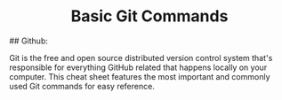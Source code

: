<h1 align="center">
 Basic Git Commands
</h1>
## Github:

Git is the free and open source distributed version control system that's responsible for everything GitHub
related that happens locally on your computer. This cheat sheet features the most important and commonly
used Git commands for easy reference.

